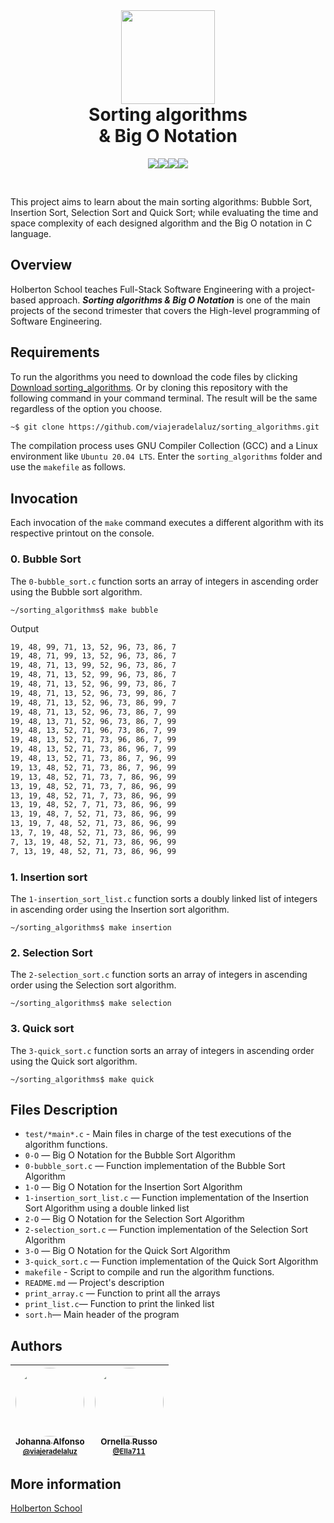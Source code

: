<br>

<h1 align="center"><img src="https://upload.wikimedia.org/wikipedia/commons/thumb/4/4c/Shell_sorting_algorithm_color_bars.svg/220px-Shell_sorting_algorithm_color_bars.svg.png" width='150'><br>Sorting algorithms<br>& Big O Notation</h1>

<p align="center"><img src="https://img.shields.io/badge/Linux-FCC624?style=for-the-badge&logo=linux&logoColor=black"><img src="https://img.shields.io/badge/C-00599C?style=for-the-badge&logo=c&logoColor=white"><img src="https://img.shields.io/badge/GNU%20Bash-4EAA25?style=for-the-badge&logo=GNU%20Bash&logoColor=white"><img src="https://img.shields.io/badge/GIT-E44C30?style=for-the-badge&logo=git&logoColor=white"></p>

<br>

This project aims to learn about the main sorting algorithms: Bubble Sort, Insertion Sort, Selection Sort and Quick Sort; while evaluating the time and space complexity of each designed algorithm and the Big O notation in C language.

## Overview

Holberton School teaches Full-Stack Software Engineering with a project-based approach. **_Sorting algorithms & Big O Notation_** is one of the main projects of the second trimester that covers the High-level programming of Software Engineering.

## Requirements

To run the algorithms you need to download the code files by clicking [Download sorting_algorithms](https://github.com/viajeradelaluz/sorting_algorithms/archive/refs/heads/main.zip). Or by cloning this repository with the following command in your command terminal. The result will be the same regardless of the option you choose.

```bash
~$ git clone https://github.com/viajeradelaluz/sorting_algorithms.git
```

The compilation process uses GNU Compiler Collection (GCC) and a Linux environment like `Ubuntu 20.04 LTS`. Enter the `sorting_algorithms` folder and use the `makefile` as follows.

## Invocation

Each invocation of the `make` command executes a different algorithm with its respective printout on the console.

### **0. Bubble Sort**

The `0-bubble_sort.c` function sorts an array of integers in ascending order using the Bubble sort algorithm.

    ~/sorting_algorithms$ make bubble

Output

```bash
19, 48, 99, 71, 13, 52, 96, 73, 86, 7
19, 48, 71, 99, 13, 52, 96, 73, 86, 7
19, 48, 71, 13, 99, 52, 96, 73, 86, 7
19, 48, 71, 13, 52, 99, 96, 73, 86, 7
19, 48, 71, 13, 52, 96, 99, 73, 86, 7
19, 48, 71, 13, 52, 96, 73, 99, 86, 7
19, 48, 71, 13, 52, 96, 73, 86, 99, 7
19, 48, 71, 13, 52, 96, 73, 86, 7, 99
19, 48, 13, 71, 52, 96, 73, 86, 7, 99
19, 48, 13, 52, 71, 96, 73, 86, 7, 99
19, 48, 13, 52, 71, 73, 96, 86, 7, 99
19, 48, 13, 52, 71, 73, 86, 96, 7, 99
19, 48, 13, 52, 71, 73, 86, 7, 96, 99
19, 13, 48, 52, 71, 73, 86, 7, 96, 99
19, 13, 48, 52, 71, 73, 7, 86, 96, 99
13, 19, 48, 52, 71, 73, 7, 86, 96, 99
13, 19, 48, 52, 71, 7, 73, 86, 96, 99
13, 19, 48, 52, 7, 71, 73, 86, 96, 99
13, 19, 48, 7, 52, 71, 73, 86, 96, 99
13, 19, 7, 48, 52, 71, 73, 86, 96, 99
13, 7, 19, 48, 52, 71, 73, 86, 96, 99
7, 13, 19, 48, 52, 71, 73, 86, 96, 99
7, 13, 19, 48, 52, 71, 73, 86, 96, 99
```

### **1. Insertion sort**

The `1-insertion_sort_list.c` function sorts a doubly linked list of integers in ascending order using the Insertion sort algorithm.

    ~/sorting_algorithms$ make insertion

### **2. Selection Sort**

The `2-selection_sort.c` function sorts an array of integers in ascending order using the Selection sort algorithm.

    ~/sorting_algorithms$ make selection

### **3. Quick sort**

The `3-quick_sort.c` function sorts an array of integers in ascending order using the Quick sort algorithm.

    ~/sorting_algorithms$ make quick

## Files Description

- `test/*main*.c` - Main files in charge of the test executions of the algorithm functions.
- `0-O` — Big O Notation for the Bubble Sort Algorithm
- `0-bubble_sort.c` — Function implementation of the Bubble Sort Algorithm
- `1-O` — Big O Notation for the Insertion Sort Algorithm
- `1-insertion_sort_list.c` — Function implementation of the Insertion Sort Algorithm using a double linked list
- `2-O` — Big O Notation for the Selection Sort Algorithm
- `2-selection_sort.c` — Function implementation of the Selection Sort Algorithm
- `3-O` — Big O Notation for the Quick Sort Algorithm
- `3-quick_sort.c` — Function implementation of the Quick Sort Algorithm
- `makefile` - Script to compile and run the algorithm functions.
- `README.md` — Project's description
- `print_array.c` — Function to print all the arrays
- `print_list.c`— Function to print the linked list
- `sort.h`— Main header of the program

## Authors

| [<img src="https://avatars.githubusercontent.com/u/87556519" width="110" style="border-radius: 50%"><br><sub>Johanna Alfonso<br><sup>@viajeradelaluz](https://github.com/viajeradelaluz) | [<img src="https://avatars.githubusercontent.com/u/91074465" width="110" style="border-radius: 50%"><br><sub>Ornella Russo<br><sup>@Ella711](https://github.com/Ella711) |
|:----------------------------------------------------------------------------------------------------------------------------------------------------------------:|:--------------------------------------------------------------------------------------------------------------------------------------------------:|

## More information

[Holberton School](https://www.holbertonschool.com/)
